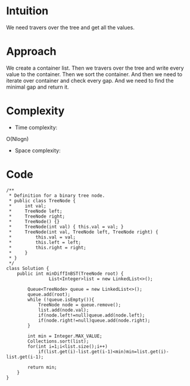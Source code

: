 # Intuition
<!-- Describe your first thoughts on how to solve this problem. -->
We need travers over the tree and get all the values.
# Approach
<!-- Describe your approach to solving the problem. -->
We create a container list. Then we travers over the tree and write every value to the container. Then we sort the container. And then we need to iterate over container and check every gap. And we need to find the minimal gap and return it.
# Complexity
- Time complexity:
<!-- Add your time complexity here, e.g. $$O(n)$$ -->
O(Nlogn)
- Space complexity:
<!-- Add your space complexity here, e.g. $$O(n)$$ -->

# Code
```
/**
 * Definition for a binary tree node.
 * public class TreeNode {
 *     int val;
 *     TreeNode left;
 *     TreeNode right;
 *     TreeNode() {}
 *     TreeNode(int val) { this.val = val; }
 *     TreeNode(int val, TreeNode left, TreeNode right) {
 *         this.val = val;
 *         this.left = left;
 *         this.right = right;
 *     }
 * }
 */
class Solution {
    public int minDiffInBST(TreeNode root) {
                List<Integer>list = new LinkedList<>();

        Queue<TreeNode> queue = new LinkedList<>();
        queue.add(root);
        while (!queue.isEmpty()){
            TreeNode node = queue.remove();
            list.add(node.val);
            if(node.left!=null)queue.add(node.left);
            if(node.right!=null)queue.add(node.right);
        }

        int min = Integer.MAX_VALUE;
        Collections.sort(list);    
        for(int i=1;i<list.size();i++)
            if(list.get(i)-list.get(i-1)<min)min=list.get(i)-list.get(i-1);

        return min;
    }
}
```